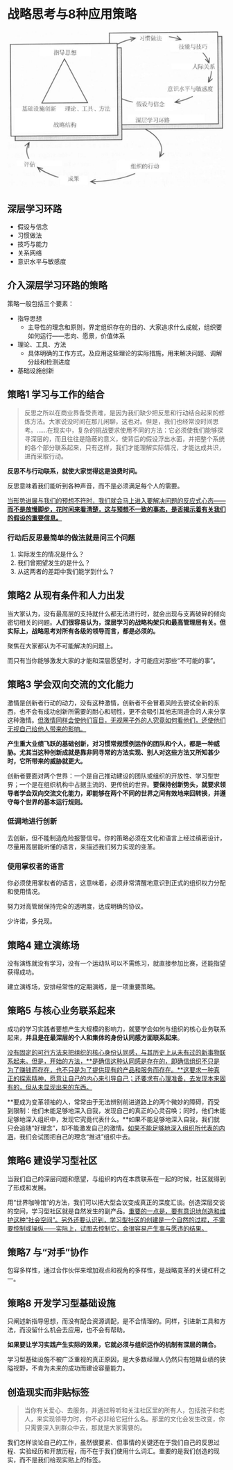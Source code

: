 # 战略思考与8种应用策略

![image-20191201192544517](chapter14.assets/image-20191201192544517.png)

## 深层学习环路

- 假设与信念
- 习惯做法
- 技巧与能力
- 关系网络
- 意识水平与敏感度

## 介入深层学习环路的策略

策略一般包括三个要素：

- 指导思想
  - 主导性的理念和原则，界定组织存在的目的、大家追求什么成就，组织要如何运行——志向、愿景，价值体系
- 理论、工具、方法
  - 具体明确的工作方式，及应用这些理论的实际措施，用来解决问题、调解分歧和检测进度
- 基础设施创新

## 策略1 学习与工作的结合

> 反思之所以在商业界备受责难，是因为我们缺少把反思和行动结合起来的修炼方法。大家说没时间在那儿闲聊，这也对。但是，我们也经常没时间思考。……在现实中，复杂的挑战要求使用不同的方法：它必须使我们能够探寻深层的，而且往往是隐蔽的意义，使背后的假设浮出水面，并把整个系统的各个部分联系起来，只有这样，我们才能理解实际情况，才能达成共识，进而采取行动。

**反思不与行动联系，就使大家觉得这是浪费时间。**

反思意味着我们能听到各种声音，而不是必须满足每个人的需要。

<u>当形势进展与我们的预想不符时，我们就会马上进入要解决问题的反应式心态——**而不是放慢脚步，花时间来看清楚，这与预想不一致的事态，是否揭示着有关我们的假设的重要信息。**</u>

### 行动后反思最简单的做法就是问三个问题

1. 实际发生的情况是什么？
2. 我们曾期望发生的是什么？
3. 从这两者的差距中我们能学到什么？

## 策略2 从现有条件和人力出发

当大家认为，没有最高层的支持就什么都无法进行时，就会出现与支离破碎的倾向密切相关的问题。**人们很容易认为，深层学习的战略构架只和最高管理层有关。但实际上，战略思考对所有各级的领导而言，都是必须的。**

聚焦在大家都认为不可能解决的问题上。

而只有当你能够激发大家的才能和深层愿望时，才可能应对那些“不可能的事”。

## 策略3 学会双向交流的文化能力

激情是创新者行动的动力，没有这种激情，创新者不会冒着风险去尝试全新的东西，也不会有成功创新所需要的耐心和韧性，更不会吸引其他志同道合的人来分享这种激情。<u>但激情同样会使他们盲目，无视圈子外的人究竟如何看他们，还使他们无视自己给他人带来的影响。</u>

**产生重大业绩飞跃的基础创新，对习惯常规惯例运作的团队和个人，都是一种威胁。尤其当这种创新成就是靠非同寻常的方法实现、别人对这些方法又所知甚少时，它所带来的威胁就更大。**

创新者要面对两个世界：一个是自己推动建设的团队或组织的开放性、学习型世界；一个是在组织机构中占据主流的、更传统的世界。**要保持创新势头，就要求领导者学会双向交流文化能力，即能够在两个不同的世界之间有效地来回转换，并遵守每个世界的基本运行规则。**

### 低调地进行创新

去创新，但不能制造危险报警信号。你的策略必须在文化和语言上经过缜密设计，尽量用高层能听懂的语言，来描述我们努力实现的变革。

### 使用掌权者的语言

你必须使用掌权者的语言，这意味着，必须非常清醒地意识到正式的组织权力分配和使用情况。

努力对高管层保持完全的透明度，达成明确的协议。

少许诺，多兑现。

## 策略4 建立演练场

没有演练就没有学习，没有一个运动队可以不需练习，就直接参加比赛，还能指望获得成功。

建立演练场，安排经常性的定期演练，是一项重要策略。

## 策略5 与核心业务联系起来

成功的学习实践者要想产生大规模的影响力，就要学会如何与组织的核心业务联系起来，**并且是在最深层的个人和集体的身份认同感方面联系起来**。

<u>没有固定的可行方法来把组织的核心身份认同感，与其历史上从未有过的新事物联系起来。但是，开始的方法，**是确信这种认同感是存在的，即确信组织不只是为了赚钱而存在，也不只是为了提供现有的产品和服务而存在。**这要求一种真正的探索精神，愿意让自己的内心来引导自己；还要求有心理准备，去发现本来固有的，但从未显现出来的东西。</u>

**要成为变革领袖的人，常常由于无法辨别前进道路上的两个微妙的障碍，而受到限制：他们未能足够地深入自我，发现自己的真正的心灵召唤；同时，他们未能足够地深入组织中，发现它究竟代表什么。**如果不能足够地深入自我，我们就只会追随“好理念”，却不能激发自己的激情。<u>如果不能足够地深入组织所代表的内涵</u>，我们会试图把自己的理念“推进”组织中去。

## 策略6 建设学习型社区

当我们自己的深层问题和愿望，与组织的内在本质联系在一起的时候，社区就得到了形成和发展。

用“世界咖啡馆”的方法，我们可以把大型会议变成真正的深度汇谈。创造深层交谈的空间，学习型社区就是自然发生的副产品。<u>重要的一点是，要有意识地创造和维护这种“社会空间”。另外还要认识到，学习型社区的创建是一个自然的过程，不需要控制或操纵——实际上，试图去控制它，会很容易产生事与愿违的结果。</u>

## 策略7 与“对手”协作

包容多样性，通过合作伙伴来增加观点和视角的多样性，是战略变革的关键杠杆之一。

## 策略8 开发学习型基础设施

只阐述新指导思想，而没有配合资源调配，是不合情理的。同样，引进新工具和方法，而没留什么机会去应用，也不会有帮助。

**如果要让学习实践产生实际的效果，它就必须与组织运作的机制有深层的耦合。**

学习型基础设施不被广泛重视的真正原因，是大多数经理人仍然只有短期业绩的狭隘视野，不肯为未来的成功而建设容量能力。

## 创造现实而非贴标签

> 当你有关爱心、去服务，并通过聆听和关注社区里的所有人，包括孩子和老人，来实现领导力时，你不必非给它冠什么名。那里的文化会发生改变，你只需要深入到群众中去，那就是大家需要的。

我们怎样谈论自己的工作，虽然很要紧、但事情的关键还在于我们自己的反思过程、实验经历和开放历程，而不在于我们使用什么词汇。重要的是我们创造的现实，而不是我们给现实贴上的标签。